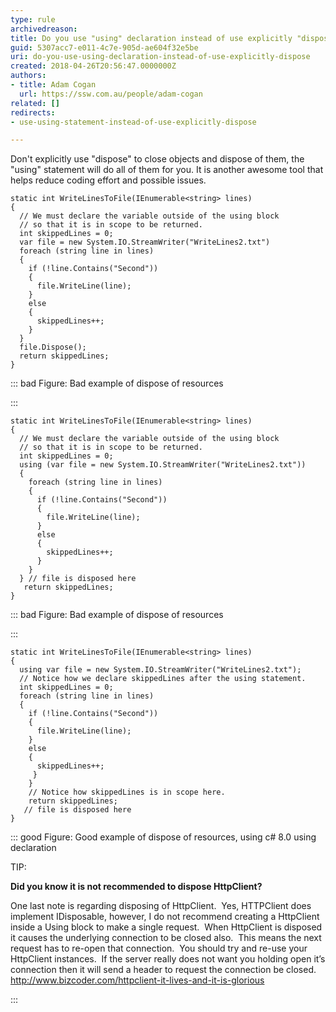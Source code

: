 ```yaml
---
type: rule
archivedreason: 
title: Do you use "using" declaration instead of use explicitly "dispose"?
guid: 5307acc7-e011-4c7e-905d-ae604f32e5be
uri: do-you-use-using-declaration-instead-of-use-explicitly-dispose
created: 2018-04-26T20:56:47.0000000Z
authors:
- title: Adam Cogan
  url: https://ssw.com.au/people/adam-cogan
related: []
redirects:
- use-using-statement-instead-of-use-explicitly-dispose

---
```


Don't explicitly use "dispose" to close objects and dispose of them, the "using" statement will do all of them for you. It is another awesome tool that helps reduce coding effort and possible issues. 


<!--endintro-->



```
static int WriteLinesToFile(IEnumerable<string> lines)
{
  // We must declare the variable outside of the using block
  // so that it is in scope to be returned.
  int skippedLines = 0;
  var file = new System.IO.StreamWriter("WriteLines2.txt")
  foreach (string line in lines)
  {
    if (!line.Contains("Second"))
    {
      file.WriteLine(line);
    }
    else
    {
      skippedLines++;
    }
  }
  file.Dispose();
  return skippedLines;
}
```




::: bad
Figure: Bad example of dispose of resources

:::





```
static int WriteLinesToFile(IEnumerable<string> lines)
{
  // We must declare the variable outside of the using block
  // so that it is in scope to be returned.
  int skippedLines = 0;
  using (var file = new System.IO.StreamWriter("WriteLines2.txt"))
  {
    foreach (string line in lines)
    {
      if (!line.Contains("Second"))
      {
        file.WriteLine(line);
      }
      else
      {
        skippedLines++;
      }
    }
  } // file is disposed here
   return skippedLines;
}
```




::: bad
Figure: Bad example of dispose of resources 

:::





```
static int WriteLinesToFile(IEnumerable<string> lines)
{
  using var file = new System.IO.StreamWriter("WriteLines2.txt");
  // Notice how we declare skippedLines after the using statement.
  int skippedLines = 0;
  foreach (string line in lines)
  {
    if (!line.Contains("Second"))
    {
      file.WriteLine(line);
    }
    else
    {
      skippedLines++;
     }
    }
    // Notice how skippedLines is in scope here.
    return skippedLines;
   // file is disposed here
}
```






::: good
Figure: Good example of dispose of resources, using c# 8.0 using declaration



TIP:

**Did you know it is not recommended to dispose HttpClient?**

One last note is regarding disposing of HttpClient.  Yes, HTTPClient does implement IDisposable, however, I do not recommend creating a HttpClient inside a Using block to make a single request.  When HttpClient is disposed it causes the underlying connection to be closed also.  This means the next request has to re-open that connection.  You should try and re-use your HttpClient instances.  If the server really does not want you holding open it’s connection then it will send a header to request the connection be closed.
http://www.bizcoder.com/httpclient-it-lives-and-it-is-glorious

:::
